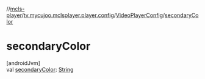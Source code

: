 //[mcls-player](../../../index.md)/[tv.mycujoo.mclsplayer.player.config](../index.md)/[VideoPlayerConfig](index.md)/[secondaryColor](secondary-color.md)

# secondaryColor

[androidJvm]\
val [secondaryColor](secondary-color.md): [String](https://kotlinlang.org/api/latest/jvm/stdlib/kotlin/-string/index.html)
